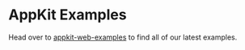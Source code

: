# AppKit Examples

Head over to [appkit-web-examples](https://github.com/reown-com/appkit-web-examples/) to find all of our latest examples.
